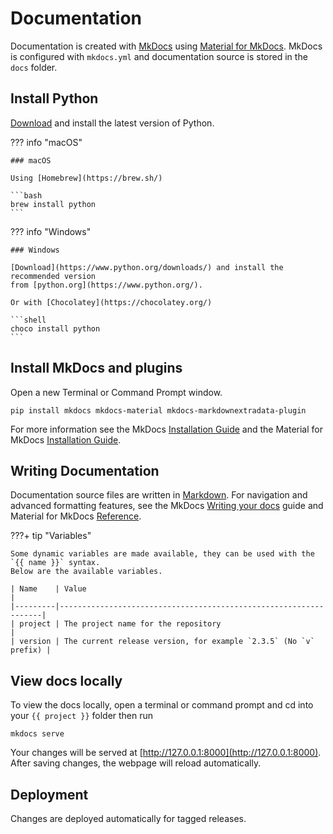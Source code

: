 # Documentation

Documentation is created with [MkDocs](https://www.mkdocs.org/)
using [Material for MkDocs](https://squidfunk.github.io/mkdocs-material/). MkDocs is configured with `mkdocs.yml` and
documentation source is stored in the `docs` folder.

## Install Python

[Download](https://www.python.org/downloads/) and install the latest version of Python.

??? info "macOS"

    ### macOS
    
    Using [Homebrew](https://brew.sh/)
    
    ```bash
    brew install python
    ```

??? info "Windows"

    ### Windows
    
    [Download](https://www.python.org/downloads/) and install the recommended version
    from [python.org](https://www.python.org/).
    
    Or with [Chocolatey](https://chocolatey.org/)
    
    ```shell
    choco install python
    ```

## Install MkDocs and plugins

Open a new Terminal or Command Prompt window.

```shell
pip install mkdocs mkdocs-material mkdocs-markdownextradata-plugin
```

For more information see the MkDocs [Installation Guide](https://www.mkdocs.org/getting-started/#installation) and the
Material for MkDocs [Installation Guide](https://squidfunk.github.io/mkdocs-material/getting-started/#with-pip).

## Writing Documentation

Documentation source files are written in [Markdown](https://www.markdownguide.org/). For navigation and advanced
formatting features, see the MkDocs [Writing your docs](https://www.mkdocs.org/user-guide/writing-your-docs/) guide and
Material for MkDocs [Reference](https://squidfunk.github.io/mkdocs-material/reference/).

???+ tip "Variables"

    Some dynamic variables are made available, they can be used with the `{{ name }}` syntax.
    Below are the available variables.
    
    | Name    | Value                                                            |
    |---------|------------------------------------------------------------------|
    | project | The project name for the repository                              |
    | version | The current release version, for example `2.3.5` (No `v` prefix) |

## View docs locally

To view the docs locally, open a terminal or command prompt and cd into your `{{ project }}` folder then run

```shell
mkdocs serve
```

Your changes will be served at [http://127.0.0.1:8000](http://127.0.0.1:8000). After saving changes, the webpage will
reload automatically.

## Deployment

Changes are deployed automatically for tagged releases.